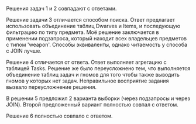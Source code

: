 Решения задач 1 и 2 совпадают с ответами.

Решение задачи 3 отличается способом поиска. Ответ предлагает использовать объединение таблиц Dwarves и Items, и последующую
фильтрацию по типу предмета. Моё решение заключается в применении подзапроса, который находит всех владельцев предметов
с типом 'weapon'. Способы эквиваленты, однако читаемость у способа с JOIN лучше.

Решение 4 отличается от ответа. Ответ выполняет агрегацию с таблицей Tasks. Решение же было переусложнено тем, что 
выполняется объединение таблиц задач и гномов для того чтобы также выводить гномов у которых нет задач. Неправильное 
восприятие задания вызвало переусложнение решения.

В решении 5 предложил 2 варианта выборки (через подзапросы и через JOIN). Второй предложенный вариант полностью совпал с ответом.

Решение 6 полностью совпало с ответом.